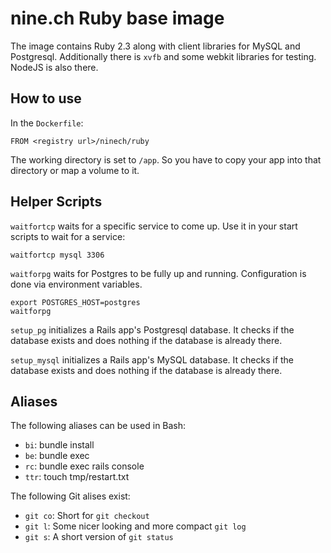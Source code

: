 # nine.ch Ruby base image

The image contains Ruby 2.3 along with client libraries for MySQL and Postgresql. Additionally there is `xvfb` and some webkit libraries for testing. NodeJS is also there.

## How to use

In the `Dockerfile`:

    FROM <registry url>/ninech/ruby

The working directory is set to `/app`. So you have to copy your app into that directory or map a volume to it.

## Helper Scripts

`waitfortcp` waits for a specific service to come up. Use it in your start scripts to wait for a service:

    waitfortcp mysql 3306

`waitforpg` waits for Postgres to be fully up and running. Configuration is done via environment variables.

    export POSTGRES_HOST=postgres
    waitforpg

`setup_pg` initializes a Rails app's Postgresql database. It checks if the database exists and does nothing if the database is already there.

`setup_mysql` initializes a Rails app's MySQL database. It checks if the database exists and does nothing if the database is already there.

## Aliases

The following aliases can be used in Bash:

* `bi`: bundle install
* `be`: bundle exec
* `rc`: bundle exec rails console
* `ttr`: touch tmp/restart.txt

The following Git alises exist:

* `git co`: Short for `git checkout`
* `git l`: Some nicer looking and more compact `git log`
* `git s`: A short version of `git status`

